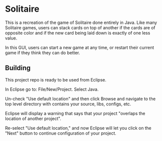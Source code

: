 # Solitaire

This is a recreation of the game of Solitaire done entirely in Java. Like many Solitaire games, users can stack cards on top of another
if the cards are of opposite color and if the new card being laid down is exactly of one less value.

In this GUI, users can start a new game at any time, or restart their current game if they think they can do better.

## Building
This project repo is ready to be used from Eclipse.

In Eclipse go to: File/New/Project. Select Java.

Un-check "Use default location" and then click Browse and navigate to the top level directory with contains your source, libs, configs, etc.

Eclipse will display a warning that says that your project "overlaps the location of another project".

Re-select "Use default location," and now Eclipse will let you click on the "Next" button to continue configuration of your project.
